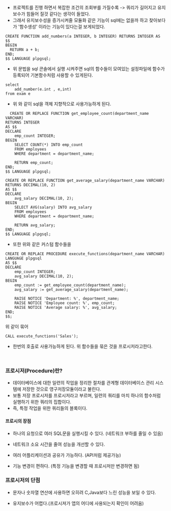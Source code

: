 * 프로젝트를 진행 하면서 복잡한 조건의 조회부를 가질수록 -> 쿼리가 길어지고 유지보수가 힘들어 질것 같다는 생각이 들었다.
* 그래서 유지보수성을 증가시켜줄 모듈화 같은 기능이 sql에는 없을까 하고 찾아보다가 '함수생성' 이라는 기능이 있다는걸 보게되었다.

```
CREATE FUNCTION add_numbers(a INTEGER, b INTEGER) RETURNS INTEGER AS $$
BEGIN
  RETURN a + b;
END;
$$ LANGUAGE plpgsql;
```

* 위 문법을 sql 콘솔에서 실행 시켜주면 sql의 함수들이 모여있는 설정파일에 함수가 등록되어 기본함수처럼 사용할 수 있게된다.

```
select
    add_number(e.int , e,int)
from exam e
```

* 위 와 같이 sql을 객체 지향적으로 사용가능하게 된다.

```
  CREATE OR REPLACE FUNCTION get_employee_count(department_name VARCHAR)
RETURNS INTEGER
AS $$
DECLARE
    emp_count INTEGER;
BEGIN
    SELECT COUNT(*) INTO emp_count
    FROM employees
    WHERE department = department_name;
    
    RETURN emp_count;
END;
$$ LANGUAGE plpgsql;

CREATE OR REPLACE FUNCTION get_average_salary(department_name VARCHAR)
RETURNS DECIMAL(10, 2)
AS $$
DECLARE
    avg_salary DECIMAL(10, 2);
BEGIN
    SELECT AVG(salary) INTO avg_salary
    FROM employees
    WHERE department = department_name;
    
    RETURN avg_salary;
END;
$$ LANGUAGE plpgsql;

```
* 또한 위와 같은 커스텀 함수들을

```
CREATE OR REPLACE PROCEDURE execute_functions(department_name VARCHAR)
LANGUAGE plpgsql
AS $$
DECLARE
    emp_count INTEGER;
    avg_salary DECIMAL(10, 2);
BEGIN
    emp_count := get_employee_count(department_name);
    avg_salary := get_average_salary(department_name);
    
    RAISE NOTICE 'Department: %', department_name;
    RAISE NOTICE 'Employee count: %', emp_count;
    RAISE NOTICE 'Average salary: %', avg_salary;
END;
$$;
```

위 같이 묶어

```
CALL execute_functions('Sales');

```

* 한번의 호출로 사용가능하게 된다. 위 함수들을 묶은 것을 프로시저라고한다.

<br>

### 프로시저(Procedure)란?

* 데이터베이스에 대한 일련의 작업을 정리한 절차를 관계형 데이터베이스 관리 시스템에 저장한 것으로 영구저장모듈이라고 불린다.
* 보통 저장 프로시저를 프로시저라고 부르며, 일련의 쿼리를 마치 하나의 함수처럼 실행하기 위한 쿼리의 집합이다.
* 즉, 특정 작업을 위한 쿼리들의 블록이다.

#### 프로시의 장점
* 하나의 요청으로 여러 SQL문을 실행시킬 수 있다. (네트워크 부하를 줄일 수 있음)

* 네트워크 소요 시간을 줄여 성능을 개선할 수 있다.

* 여러 어플리케이션과 공유가 가능하다. (API처럼 제공가능)

* 기능 변경이 편하다. (특정 기능을 변경할 때 프로시저만 변경하면 됨)

### 프로시저의 단점

* 문자나 숫자열 연산에 사용하면 오히려 C,Java보다 느린 성능을 보일 수 있다.

* 유지보수가 어렵다.(프로시져가 앱의 어디에 사용되는지 확인이 어려움)
